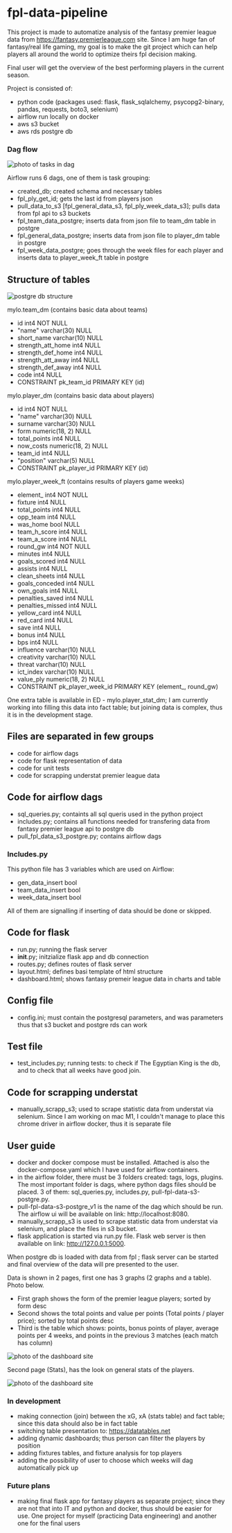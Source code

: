 # fpl-data-pipeline

This project is made to automatize analysis of the fantasy premier league data from https://fantasy.premierleague.com site. Since I am huge fan of fantasy/real life gaming, my goal is to make the git project which can help players all around the world to optimize theirs fpl decision making. 

Final user will get the overview of the best performing players in the current season.

Project is consisted of:
- python code (packages used: flask, flask_sqlalchemy, psycopg2-binary, pandas, requests, boto3, selenium)
- airflow run locally on docker
- aws s3 bucket
- aws rds postgre db


### Dag flow

<img src="/images/fpl-dag.png" alt="photo of tasks in dag" title="Dag flow">

Airflow runs 6 dags, one of them is task grouping:
- created_db; created schema and necessary tables
- fpl_ply_get_id; gets the last id from players json
- pull_data_to_s3 [fpl_general_data_s3, fpl_ply_week_data_s3]; pulls data from fpl api to s3 buckets
- fpl_team_data_postgre; inserts data from json file to team_dm table in postgre
- fpl_general_data_postgre; inserts data from json file to player_dm table in postgre
- fpl_week_data_postgre; goes through the week files for each player and inserts data to player_week_ft table in postgre


## Structure of tables

<img src="/images/Er-diagram.png" alt="postgre db structure" title="ER diagram">

mylo.team_dm (contains basic data about teams)
- id int4 NOT NULL
- "name" varchar(30) NULL
- short_name varchar(10) NULL
- strength_att_home int4 NULL
- strength_def_home int4 NULL
- strength_att_away int4 NULL
- strength_def_away int4 NULL
- code int4 NULL
- CONSTRAINT pk_team_id PRIMARY KEY (id)

mylo.player_dm (contains basic data about players)
- id int4 NOT NULL
- "name" varchar(30) NULL
- surname varchar(30) NULL
- form numeric(18, 2) NULL
- total_points int4 NULL
- now_costs numeric(18, 2) NULL
- team_id int4 NULL
- "position" varchar(5) NULL
- CONSTRAINT pk_player_id PRIMARY KEY (id)

mylo.player_week_ft (contains results of players game weeks)
- element_ int4 NOT NULL
- fixture int4 NULL
- total_points int4 NULL
- opp_team int4 NULL
- was_home bool NULL
- team_h_score int4 NULL
- team_a_score int4 NULL
- round_gw int4 NOT NULL
- minutes int4 NULL
- goals_scored int4 NULL
- assists int4 NULL
- clean_sheets int4 NULL
- goals_conceded int4 NULL
- own_goals int4 NULL
- penalties_saved int4 NULL
- penalties_missed int4 NULL
- yellow_card int4 NULL
- red_card int4 NULL
- save int4 NULL
- bonus int4 NULL
- bps int4 NULL
- influence varchar(10) NULL
- creativity varchar(10) NULL
- threat varchar(10) NULL
- ict_index varchar(10) NULL
- value_ply numeric(18, 2) NULL
- CONSTRAINT pk_player_week_id PRIMARY KEY (element_, round_gw)

One extra table is available in ED - mylo.player_stat_dm; I am currently working into filling this data into fact table; but joining data is complex, thus it is in the development stage.

## Files are separated in few groups
- code for airflow dags
- code for flask representation of data
- code for unit tests
- code for scrapping understat premier league data

## Code for airflow dags
- sql_queries.py; containts all sql queris used in the python project
- includes.py; contains all functions needed for transfering data from fantasy premier league api to postgre db
- pull_fpl_data_s3_postgre.py; contains airflow dags

### Includes.py
This python file has 3 variables which are used on Airflow:
- gen_data_insert bool
- team_data_insert bool
- week_data_insert bool

All of them are signalling if inserting of data should be done or skipped.

## Code for flask
- run.py; running the flask server
- __init__.py; initzialize flask app and db connection
- routes.py; defines routes of flask server
- layout.html; defines basi template of html structure
- dashboard.html; shows fantasy premeir league data in charts and table

## Config file
- config.ini; must contain the postgresql parameters, and was parameters thus that s3 bucket and postgre rds can work

## Test file
- test_includes.py; running tests: to check if The Egyptian King is the db, and to check that all weeks have good join.

## Code for scrapping understat
- manually_scrapp_s3; used to scrape statistic data from understat via selenium. Since I am working on mac M1, I couldn't manage to place this chrome driver in airflow docker, thus it is separate file

## User guide

- docker and docker compose must be installed. Attached is also the docker-compose.yaml which I have used for airflow containers.
- in the airflow folder, there must be 3 folders created: tags, logs, plugins. The most important folder is dags, where python dags files should be placed. 3 of them: sql_queries.py, includes.py, pull-fpl-data-s3-postgre.py.
- pull-fpl-data-s3-postgre_v1 is the name of the dag which should be run. The airflow ui will be available on link: http://localhost:8080.
- manually_scrapp_s3 is used to scrape statistic data from understat via selenium, and place the files in s3 bucket.
- flask application is started via run.py file. Flask web server is then available on link: http://127.0.0.1:5000.


When postgre db is loaded with data from fpl ; flask server can be started and final overview of the data will pre presented to the user.

Data is shown in 2 pages, first one has 3 graphs (2 graphs and a table). Photo below.
- First graph shows the form of the premier league players; sorted by form desc
- Second shows the total points and value per points (Total points / player price); sorted by total points desc
- Third is the table which shows: points, bonus points of player, average points per 4 weeks, and points in the previous 3 matches (each match has column)

<img src="/images/fpl-dash.png" alt="photo of the dashboard site" title="Fpl dashboard">

Second page (Stats), has the look on general stats of the players.

<img src="/images/fpl-dash-stat.png" alt="photo of the dashboard site" title="Fpl stats">


### In development

- making connection (join) between the xG, xA (stats table) and fact table; since this data should also be in fact table
- switching table presentation to: https://datatables.net
- adding dynamic dashboards; thus person can filter the players by position
- adding fixtures tables, and fixture analysis for top players
- adding the possibility of user to choose which weeks will dag automatically pick up

### Future plans

- making final flask app for fantasy players as separate project; since they are not that into IT and python and docker, thus should be easier for use. One project for myself (practicing Data engineering) and another one for the final users
